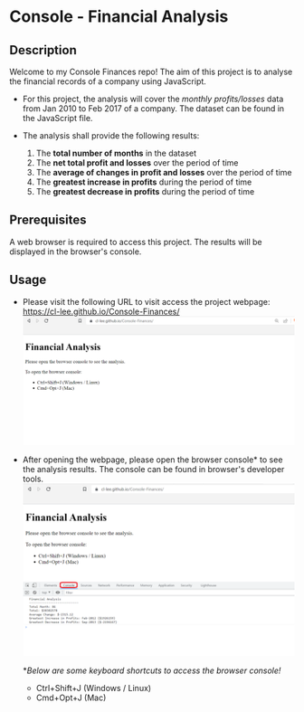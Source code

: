 # Console - Financial Analysis

## Description 
Welcome to my Console Finances repo! The aim of this project is to analyse the financial records of a company using JavaScript.

- For this project, the analysis will cover the *monthly profits/losses* data from Jan 2010 to Feb 2017 of a company. The dataset can be found in the JavaScript file.

- The analysis shall provide the following results:
    1. The **total number of months** in the dataset
    2. The **net total profit and losses** over the period of time
    3. The **average of changes in profit and losses** over the period of time
    4. The **greatest increase in profits** during the period of time
    5. The **greatest decrease in profits** during the period of time

## Prerequisites
A web browser is required to access this project. The results will be displayed in the browser's console.

## Usage
* Please visit the following URL to visit access the project webpage:
https://cl-lee.github.io/Console-Finances/  
![The project webpage](./images/landing.png)  

* After opening the webpage, please open the browser console* to see the analysis results. The console can be found in browser's developer tools.
![The console tab in Brave browser's developer tools](./images/console.png)

    **Below are some keyboard shortcuts to access the browser console!*
    * Ctrl+Shift+J (Windows / Linux)
    * Cmd+Opt+J (Mac)
    